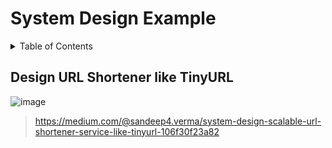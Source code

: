 # System Design Example

<details>
<summary>
  Table of Contents
</summary>
 
1. [Design URL Shortener like TinyURL]()
</details>


## Design URL Shortener like TinyURL
![image](https://github.com/dhananjaya-poojari/Interview-preparation/assets/77887564/0dd75e15-0e98-4c2f-afd1-48ea71f19447)

> https://medium.com/@sandeep4.verma/system-design-scalable-url-shortener-service-like-tinyurl-106f30f23a82

